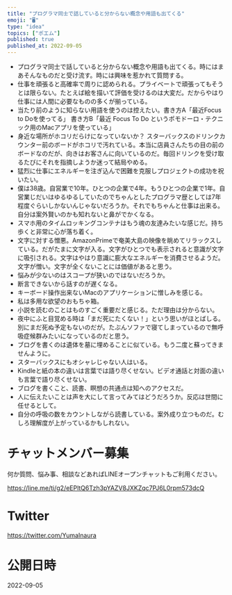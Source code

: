 ```yaml
---
title: "プログラマ同士で話していると分からない概念や用語も出てくる"
emoji: "🖥"
type: "idea"
topics: ["ポエム"]
published: true
published_at: 2022-09-05
---
```



- プログラマ同士で話していると分からない概念や用語も出てくる。時にはまあそんなものだと受け流す。時には興味を惹かれて質問する。
- 仕事を頑張ると高確率で周りに認められる。プライベートで頑張ってもそうとは限らない。たとえば絵を描いて評価を受けるのは大変だ。だからやはり仕事には人間に必要なものの多くが揃っている。
- 当たり前のように知らない用語を使うのは控えたい。書き方A「最近Focus to Doを使ってる」 書き方B「最近 Focus To Do というポモドーロ・テクニック用のMacアプリを使っている」
- 身近な場所がホコリだらけになっていないか？ スターバックスのドリンクカウンター前のボードがホコリで汚れている。本当に店員さんたちの目の前のボードなのだが、向きはお客さんに向いているのだ。毎回ドリンクを受け取るたびにそれを指摘しようか迷って結局やめる。
- 猛烈に仕事にエネルギーを注ぎ込んで困難を克服しプロジェクトの成功を祝いたい。
- 僕は38歳。自営業で10年。ひとつの企業で4年。もうひとつの企業で1年。自営業じだいはゆるゆるしていたのでちゃんとしたプログラマ歴としては7年程度ぐらいしかないんじゃないだろうか。それでもちゃんと仕事は出来る。自分は案外賢いのかも知れないと鼻がでかくなる。
- スマホ用のタイムロッキングコンテナはもう魂の友達みたいな感じだ。持ち歩くと非常に心が落ち着く。
- 文字に対する憎悪。AmazonPrimeで奄美大島の映像を眺めてリラックスしている。だがたまに文字が入る。文字がひとつでも表示されると意識が文字に吸引される。文字はやはり意識に膨大なエネルギーを消費させるようだ。文字が憎い。文字が全くないことには価値があると思う。
- 悩みが少ないのはスコープが狭いのではないだろうか。
- 断言できないから話すのが遅くなる。
- キーボード操作出来ないMacのアプリケーションに憎しみを感じる。
- 私は多用な欲望のおもちゃ箱。
- 小説を読むのことはものすごく重要だと感じる。ただ理由は分からない。
- 夜中にふと目覚める時は「まだ死にたくない！」という思いがほとばしる。別にまだ死ぬ予定もないのだが。たぶんソファで寝てしまっているので無呼吸症候群みたいになっているのだと思う。
- ブログを書くのは遺体を墓に埋めることに似ている。もう二度と蘇ってきませんように。
- スターバックスにもオシャレじゃない人はいる。
- Kindleと紙の本の違いは言葉では語り尽くせない。ビデオ通話と対面の違いも言葉で語り尽くせない。
- ブログを書くこと、読書、瞑想の共通点は知へのアクセスだ。
- 人に伝えたいことは声を大にして言ってみてはどうだろうか。反応は世間に任せるとして。
- 自分の呼吸の数をカウントしながら読書している。案外成り立つものだ。むしろ理解度が上がっているかもしれない。

# チャットメンバー募集


何か質問、悩み事、相談などあればLINEオープンチャットもご利用ください。

https://line.me/ti/g2/eEPltQ6Tzh3pYAZV8JXKZqc7PJ6L0rpm573dcQ


# Twitter

https://twitter.com/YumaInaura


# 公開日時

2022-09-05
